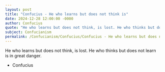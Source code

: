 ```yaml
---
layout: post
title: "Confucius - He who learns but does not think is"
date: 2024-12-28 12:00:00 -0000
author: Confucius
quote: "He who learns but does not think, is lost. He who thinks but does not learn is in great danger."
subject: Confucianism
permalink: /Confucianism/Confucius/Confucius - He who learns but does not think is
---
```


He who learns but does not think, is lost. He who thinks but does not learn is in great danger.

- Confucius
